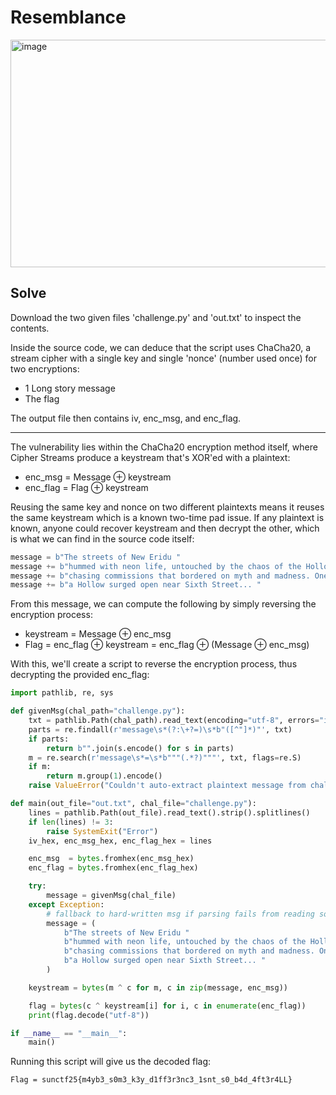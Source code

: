 # Resemblance

<img width="594" height="364" alt="image" src="https://github.com/user-attachments/assets/4bc108e8-f157-468e-87f7-5dfd14c3bde3" />

## Solve
Download the two given files 'challenge.py' and 'out.txt' to inspect the contents.

Inside the source code, we can deduce that the script uses ChaCha20, a stream cipher with a single key and single 'nonce' (number used once) for two encryptions:
- 1 Long story message
- The flag

The output file then contains iv, enc_msg, and enc_flag.

---
The vulnerability lies within the ChaCha20 encryption method itself, where Cipher Streams produce a keystream that's XOR'ed with a plaintext:
- enc_msg = Message ⊕ keystream
- enc_flag = Flag ⊕ keystream

Reusing the same key and nonce on two different plaintexts means it reuses the same keystream which is a known two-time pad issue.
If any plaintext is known, anyone could recover keystream and then decrypt the other, which is what we can find in the source code itself:
```python
message = b"The streets of New Eridu "
message += b"hummed with neon life, untouched by the chaos of the Hollows. Proxies whispered through back alleys, "
message += b"chasing commissions that bordered on myth and madness. One night, "
message += b"a Hollow surged open near Sixth Street... "
```

From this message, we can compute the following by simply reversing the encryption process:
- keystream = Message ⊕ enc_msg
- Flag = enc_flag ⊕ keystream = enc_flag ⊕ (Message ⊕ enc_msg)

With this, we'll create a script to reverse the encryption process, thus decrypting the provided enc_flag:
```python
import pathlib, re, sys

def givenMsg(chal_path="challenge.py"):
    txt = pathlib.Path(chal_path).read_text(encoding="utf-8", errors="ignore")
    parts = re.findall(r'message\s*(?:\+?=)\s*b"([^"]*)"', txt)
    if parts:
        return b"".join(s.encode() for s in parts)
    m = re.search(r'message\s*=\s*b"""(.*?)"""', txt, flags=re.S)
    if m:
        return m.group(1).encode()
    raise ValueError("Couldn't auto-extract plaintext message from challenge.py")

def main(out_file="out.txt", chal_file="challenge.py"):
    lines = pathlib.Path(out_file).read_text().strip().splitlines()
    if len(lines) != 3:
        raise SystemExit("Error")
    iv_hex, enc_msg_hex, enc_flag_hex = lines

    enc_msg  = bytes.fromhex(enc_msg_hex)
    enc_flag = bytes.fromhex(enc_flag_hex)

    try:
        message = givenMsg(chal_file)
    except Exception:
        # fallback to hard-written msg if parsing fails from reading source file
        message = (
            b"The streets of New Eridu "
            b"hummed with neon life, untouched by the chaos of the Hollows. Proxies whispered through back alleys, "
            b"chasing commissions that bordered on myth and madness. One night, "
            b"a Hollow surged open near Sixth Street... "
        )

    keystream = bytes(m ^ c for m, c in zip(message, enc_msg))

    flag = bytes(c ^ keystream[i] for i, c in enumerate(enc_flag))
    print(flag.decode("utf-8"))

if __name__ == "__main__":
    main()
```
Running this script will give us the decoded flag:
```
Flag = sunctf25{m4yb3_s0m3_k3y_d1ff3r3nc3_1snt_s0_b4d_4ft3r4LL}
```
